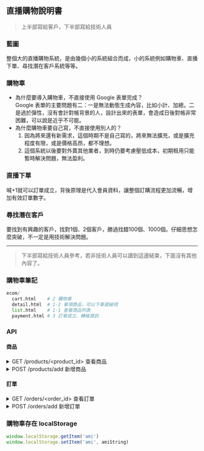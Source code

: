 ## 直播購物說明書

> 上半部寫給客戶，下半部寫給技術人員

### 藍圖

整個大的直播購物系統，是由幾個小的系統組合而成，小的系統例如購物車、直播下單、尋找潛在客戶系統等等。

### 購物車
* 為什麼要導入購物車，不直接使用 Google 表單完成？  
  Google 表單的主要問題有二：一是無法動態生成內容，比如小計、加總。二是過於彈性，沒有會計對帳背景的人，設計出來的表單，會造成日後對帳非常困難，可以說是近乎不可能。
* 為什麼購物車要自己寫，不直接使用別人的？  
  1. 因為將來還有新需求，這個時期不是自己寫的，將來無法擴充，或是擴充程度有限，或是價格高昂，都不理想。
  2. 這個系統以後要對外賣其他業者，到時仍要考慮壓低成本，初期租用只能暫時解決問題，無法盈利。

### 直播下單
喊+1就可以訂單成立，背後原理是代入會員資料，讓整個訂購流程更加流暢，增加有效訂單數字。

### 尋找潛在客戶
要找到有興趣的客戶，找對1個、2個客戶，勝過找錯100個、1000個。仔細思想怎麼突破，不一定是用技術解決問題。

----

> 下半部寫給技術人員參考，若非技術人員可以讀到這邊結束，下面沒有其他內容了。

### 購物車筆記

```python
ecom/
  cart.html    # 2 購物車
  detail.html  # 1-2 單項商品，可以下單選細項
  list.html    # 1-1 查看商品列表
  payment.html # 3 訂單成立，轉帳資訊
```

### API
#### 商品
<details>
 <summary>GET /products/&lt;product_id&gt; 查看商品</summary>
 ...this is hidden, collapsable content...
</details>
<details>
 <summary>POST /products/add 新增商品</summary>
 ...this is hidden, collapsable content...
</details>


#### 訂單
<details>
 <summary>GET /orders/&lt;order_id&gt; 查看訂單</summary>
 ...this is hidden, collapsable content...
</details>
<details>
 <summary>POST /orders/add 新增訂單</summary>
 ...this is hidden, collapsable content...
</details>

### 購物車存在 localStorage
```js
window.localStorage.getItem('ami')
window.localStorage.setItem('ami', amiString)
```
